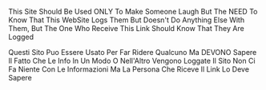 This Site Should Be Used ONLY To Make Someone Laugh But The NEED To Know That This WebSite Logs Them But Doesn't Do Anything Else With Them, But The One Who Receive This Link Should Know That They Are Logged

Questi Sito Puo Essere Usato Per Far Ridere Qualcuno Ma DEVONO Sapere Il Fatto Che Le Info In Un Modo O Nell'Altro Vengono Loggate Il Sito Non Ci Fa Niente Con Le Informazioni Ma La Persona Che Riceve Il Link Lo Deve Sapere
